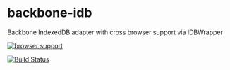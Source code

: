 backbone-idb
============

Backbone IndexedDB adapter with cross browser support via IDBWrapper

[![browser support](http://ci.testling.com/vincentmac/backbone-idb.png)](http://ci.testling.com/vincentmac/backbone-idb)

[![Build Status](https://travis-ci.org/vincentmac/backbone-idb.png)](https://travis-ci.org/vincentmac/backbone-idb)